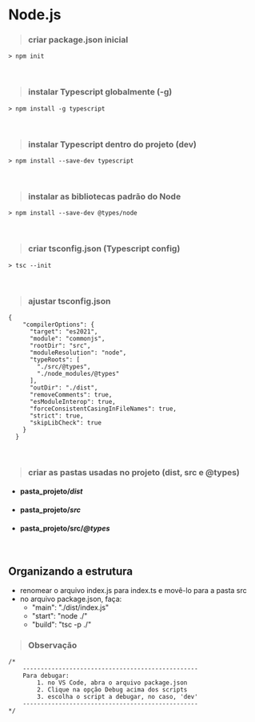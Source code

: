 # Node.js

>### criar package.json inicial

```
> npm init
```
&nbsp;
>### instalar Typescript globalmente (-g)
```
> npm install -g typescript
```
&nbsp;
>### instalar Typescript dentro do projeto (dev)
```
> npm install --save-dev typescript
```
&nbsp;
>### instalar as bibliotecas padrão do Node
```
> npm install --save-dev @types/node
```
&nbsp;
>### criar tsconfig.json (Typescript config)
```
> tsc --init
```
&nbsp;
>### ajustar tsconfig.json
```
{
    "compilerOptions": {
      "target": "es2021",
      "module": "commonjs",
      "rootDir": "src",
      "moduleResolution": "node",
      "typeRoots": [
        "./src/@types", 
        "./node_modules/@types"
      ],
      "outDir": "./dist",
      "removeComments": true,
      "esModuleInterop": true,
      "forceConsistentCasingInFileNames": true,
      "strict": true,
      "skipLibCheck": true
    }
  }
```
&nbsp;
>### criar as pastas usadas no projeto (dist, src e @types)

- #### pasta_projeto/___dist___
- #### pasta_projeto/___src___
- #### pasta_projeto/src/___@types___
&nbsp;
## Organizando a estrutura
- renomear o arquivo index.js para index.ts e movê-lo para a pasta src
- no arquivo package.json, faça:
  - "main": "./dist/index.js"
  - "start": "node ./"
  - "build": "tsc -p ./"
&nbsp;
&nbsp;
>### Observação
```
/*
    -------------------------------------------------
    Para debugar: 
        1. no VS Code, abra o arquivo package.json
        2. Clique na opção Debug acima dos scripts
        3. escolha o script a debugar, no caso, 'dev'
    -------------------------------------------------
*/
```

